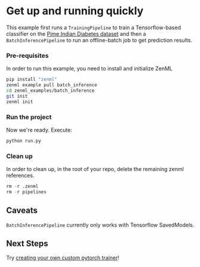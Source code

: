 # Get up and running quickly
This example first runs a `TrainingPipeline` to train a Tensorflow-based classifier on the 
[Pime Indian Diabetes dataset](https://www.kaggle.com/uciml/pima-indians-diabetes-database) and then a 
`BatchInferencePipeline` to run an offline-batch job to get prediction results.

### Pre-requisites
In order to run this example, you need to install and initialize ZenML

```bash
pip install "zenml"
zenml example pull batch_inference
cd zenml_examples/batch_inference
git init
zenml init
```

### Run the project
Now we're ready. Execute:

```bash
python run.py
```


### Clean up
In order to clean up, in the root of your repo, delete the remaining zenml references.

```python
rm -r .zenml
rm -r pipelines
```

## Caveats
`BatchInferencePipeline` currently only works with Tensorflow SavedModels.

## Next Steps
Try [creating your own custom pytorch trainer](https://docs.zenml.io/getting-started/creating-custom-logic.html)!